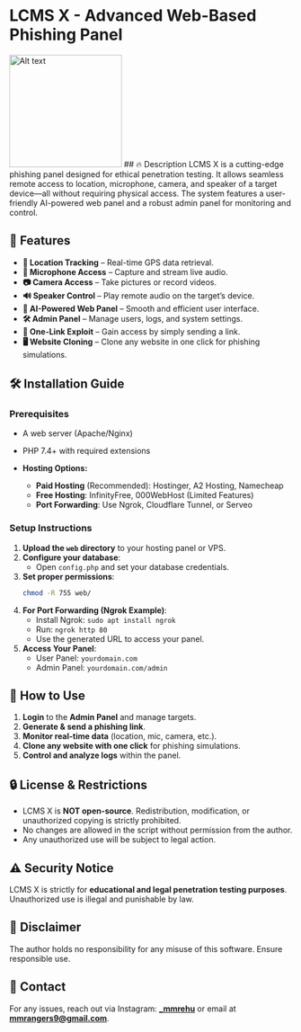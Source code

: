 # LCMS X - Advanced Web-Based Phishing Panel
<img src="https://i.ibb.co/844cmhJP/LCMS-X.png" alt="Alt text" width="200">  
## 🔥 Description
LCMS X is a cutting-edge phishing panel designed for ethical penetration testing. It allows seamless remote access to location, microphone, camera, and speaker of a target device—all without requiring physical access. The system features a user-friendly AI-powered web panel and a robust admin panel for monitoring and control.

## 🚀 Features
- **📍 Location Tracking** – Real-time GPS data retrieval.
- **🎤 Microphone Access** – Capture and stream live audio.
- **📷 Camera Access** – Take pictures or record videos.
- **🔊 Speaker Control** – Play remote audio on the target’s device.
- **🧠 AI-Powered Web Panel** – Smooth and efficient user interface.
- **🛠 Admin Panel** – Manage users, logs, and system settings.
- **🎯 One-Link Exploit** – Gain access by simply sending a link.
- **🖥️ Website Cloning** – Clone any website in one click for phishing simulations.

## 🛠 Installation Guide
### Prerequisites
- A web server (Apache/Nginx)
- PHP 7.4+ with required extensions

- **Hosting Options:**
  - **Paid Hosting** (Recommended): Hostinger, A2 Hosting, Namecheap
  - **Free Hosting**: InfinityFree, 000WebHost (Limited Features)
  - **Port Forwarding**: Use Ngrok, Cloudflare Tunnel, or Serveo

### Setup Instructions
1. **Upload the `web` directory** to your hosting panel or VPS.
2. **Configure your database**:
   - Open `config.php` and set your database credentials.
3. **Set proper permissions**:
   ```bash
   chmod -R 755 web/
   ```
4. **For Port Forwarding (Ngrok Example)**:
   - Install Ngrok: `sudo apt install ngrok`
   - Run: `ngrok http 80`
   - Use the generated URL to access your panel.
5. **Access Your Panel**:
   - User Panel: `yourdomain.com`
   - Admin Panel: `yourdomain.com/admin`

## 🎯 How to Use
1. **Login** to the **Admin Panel** and manage targets.
2. **Generate & send a phishing link**.
3. **Monitor real-time data** (location, mic, camera, etc.).
4. **Clone any website with one click** for phishing simulations.
5. **Control and analyze logs** within the panel.

## 🔒 License & Restrictions
- LCMS X is **NOT open-source**. Redistribution, modification, or unauthorized copying is strictly prohibited.
- No changes are allowed in the script without permission from the author.
- Any unauthorized use will be subject to legal action.

## ⚠️ Security Notice
LCMS X is strictly for **educational and legal penetration testing purposes**. Unauthorized use is illegal and punishable by law.

## 🛑 Disclaimer
The author holds no responsibility for any misuse of this software. Ensure responsible use.

## 📩 Contact
For any issues, reach out via Instagram: **[_mmrehu](https://www.instagram.com/_mmrehu/)** or email at **mmrangers9@gmail.com**.
